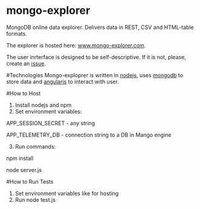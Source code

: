 # mongo-explorer
MongoDB online data explorer. Delivers data in REST, CSV and HTML-table formats. 

The explorer is hosted here: www.mongo-explorer.com.

The user inrterface is designed to be self-descriptive. If it is not, please, create an [issue](https://github.com/pcherkasova/mongo-explorer/issues).


#Technologies
Mongo-exploprer is written in [nodejs](https://nodejs.org/en/), uses [mongodb](https://www.mongodb.com/) to store data and [angularjs](https://angularjs.org/) to interact with user. 


#How to Host
1. Install nodejs and npm
2. Set environment variables:

  APP_SESSION_SECRET - any string
  
  APP_TELEMETRY_DB - connection string to a DB in Mango engine

3. Run commands:

  npm install
  
  node server.js


#How to Run Tests
1. Set environment variables like for hosting
2. Run node test.js





